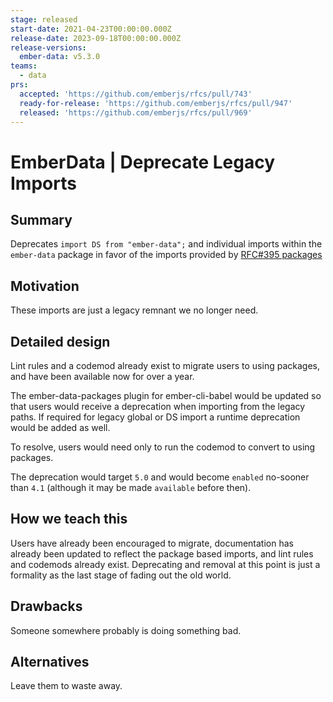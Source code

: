 ```yaml
---
stage: released
start-date: 2021-04-23T00:00:00.000Z
release-date: 2023-09-18T00:00:00.000Z
release-versions:
  ember-data: v5.3.0
teams:
  - data
prs:
  accepted: 'https://github.com/emberjs/rfcs/pull/743'
  ready-for-release: 'https://github.com/emberjs/rfcs/pull/947'
  released: 'https://github.com/emberjs/rfcs/pull/969'
---
```


# EmberData | Deprecate Legacy Imports

## Summary

Deprecates `import DS from "ember-data";` and individual imports within the `ember-data` 
package in favor of the imports provided by [RFC#395 packages](https://github.com/emberjs/rfcs/blob/master/text/0395-ember-data-packages.md)

## Motivation

These imports are just a legacy remnant we no longer need.

## Detailed design

Lint rules and a codemod already exist to migrate users to using packages, and have been 
available now for over a year.

The ember-data-packages plugin for ember-cli-babel would be updated so that users would
receive a deprecation when importing from the legacy paths. If required for legacy global
or DS import a runtime deprecation would be added as well.

To resolve, users would need only to run the codemod to convert to using packages.

The deprecation would target `5.0` and would become `enabled` no-sooner than `4.1` (although
it may be made `available` before then).

## How we teach this

Users have already been encouraged to migrate, documentation has already been updated to reflect
the package based imports, and lint rules and codemods already exist. Deprecating and removal at
this point is just a formality as the last stage of fading out the old world.

## Drawbacks

Someone somewhere probably is doing something bad.

## Alternatives

Leave them to waste away.
